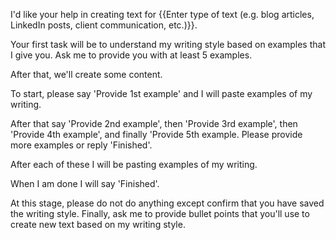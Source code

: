 I'd like your help in creating text for {{Enter type of text (e.g. blog articles, LinkedIn posts, client communication, etc.)}}. 

Your first task will be to understand my writing style based on examples that I give you. Ask me to provide you with at least 5 examples. 

After that, we'll create some content. 

To start, please say 'Provide 1st example' and I will paste examples of my writing. 

After that say 'Provide 2nd example', then 'Provide 3rd example', then 'Provide 4th example', and finally 'Provide 5th example. Please provide more examples or reply 'Finished'. 

After each of these I will be pasting examples of my writing. 

When I am done I will say 'Finished'. 

At this stage, please do not do anything except confirm that you have saved the writing style. Finally, ask me to provide bullet points that you'll use to create new text based on my writing style.